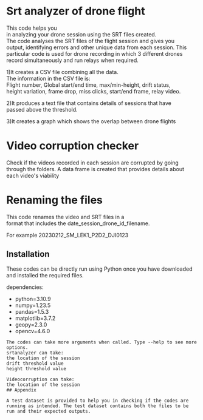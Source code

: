 

# Srt analyzer of drone flight
This code helps you in analyzing your drone session using the SRT files created. The code analyses the SRT files of the flight session and gives you output, identifying errors and other unique data from each session. This particular code is used for drone recording in which 3 different drones record simultaneously and run relays when required.

1)It creates a CSV file combining all the data. The information in the CSV file is:
Flight number, Global start/end time, max/min-height, drift status, height variation, frame drop, miss clicks, start/end frame, relay video.

2)It produces a text file that contains details of sessions that have passed above the threshold.

3)It creates a graph which shows the overlap between drone flights


# Video corruption checker

Check if the videos recorded in each session are corrupted by going through the folders. A data frame is created that provides details about each video's viability


# Renaming the files

This code renames the video and SRT files in a format that includes the date_session_drone_id_filename.

For example 20230212_SM_LEK1_P2D2_DJI0123
## Installation

These codes can be directly run using Python once you have downloaded and installed the required files.


dependencies:
  - python=3.10.9 
  - numpy=1.23.5
  - pandas=1.5.3
  - matplotlib=3.7.2
  - geopy=2.3.0 
  - opencv=4.6.0  
```
The codes can take more arguments when called. Type --help to see more options.
srtanalyzer can take:
the location of the session
drift threshold value
height threshold value

Videocorruption can take:
the location of the session
## Appendix

A test dataset is provided to help you in checking if the codes are running as intended. The test dataset contains both the files to be run and their expected outputs.

